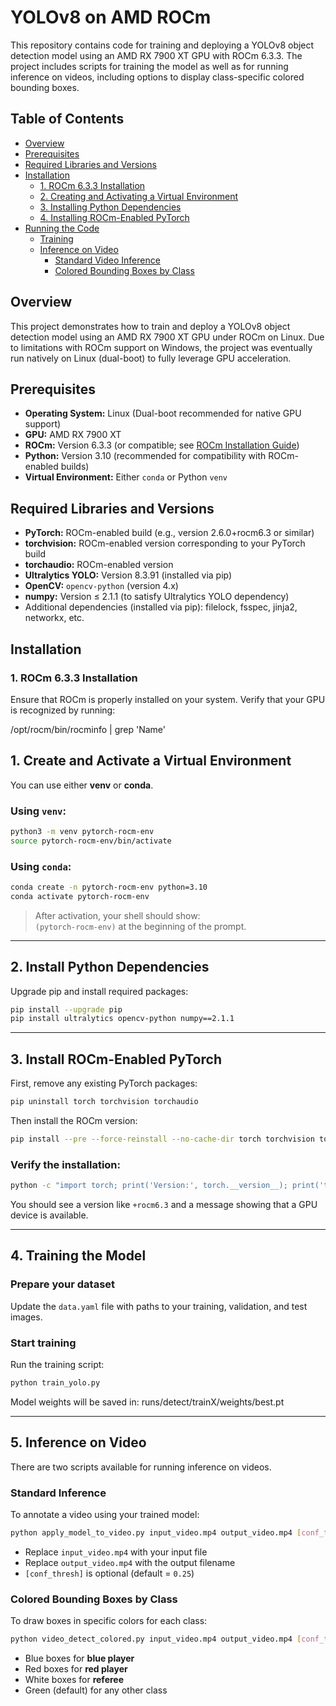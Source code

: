 # YOLOv8 on AMD ROCm

This repository contains code for training and deploying a YOLOv8 object detection model using an AMD RX 7900 XT GPU with ROCm 6.3.3. The project includes scripts for training the model as well as for running inference on videos, including options to display class-specific colored bounding boxes.

## Table of Contents

- [Overview](#overview)
- [Prerequisites](#prerequisites)
- [Required Libraries and Versions](#required-libraries-and-versions)
- [Installation](#installation)
  - [1. ROCm 6.3.3 Installation](#1-rocm-633-installation)
  - [2. Creating and Activating a Virtual Environment](#2-creating-and-activating-a-virtual-environment)
  - [3. Installing Python Dependencies](#3-installing-python-dependencies)
  - [4. Installing ROCm-Enabled PyTorch](#4-installing-rocm-enabled-pytorch)
- [Running the Code](#running-the-code)
  - [Training](#training)
  - [Inference on Video](#inference-on-video)
    - [Standard Video Inference](#standard-video-inference)
    - [Colored Bounding Boxes by Class](#colored-bounding-boxes-by-class)

## Overview

This project demonstrates how to train and deploy a YOLOv8 object detection model using an AMD RX 7900 XT GPU under ROCm on Linux. Due to limitations with ROCm support on Windows, the project was eventually run natively on Linux (dual-boot) to fully leverage GPU acceleration.

## Prerequisites

- **Operating System:** Linux (Dual-boot recommended for native GPU support)
- **GPU:** AMD RX 7900 XT
- **ROCm:** Version 6.3.3 (or compatible; see [ROCm Installation Guide](https://rocmdocs.amd.com/en/latest/Installation_Guide/Installation-Guide.html))
- **Python:** Version 3.10 (recommended for compatibility with ROCm-enabled builds)
- **Virtual Environment:** Either `conda` or Python `venv`

## Required Libraries and Versions

- **PyTorch:** ROCm-enabled build (e.g., version 2.6.0+rocm6.3 or similar)
- **torchvision:** ROCm-enabled version corresponding to your PyTorch build
- **torchaudio:** ROCm-enabled version
- **Ultralytics YOLO:** Version 8.3.91 (installed via pip)
- **OpenCV:** `opencv-python` (version 4.x)
- **numpy:** Version ≤ 2.1.1 (to satisfy Ultralytics YOLO dependency)
- Additional dependencies (installed via pip): filelock, fsspec, jinja2, networkx, etc.

## Installation

### 1. ROCm 6.3.3 Installation

Ensure that ROCm is properly installed on your system. Verify that your GPU is recognized by running:

/opt/rocm/bin/rocminfo | grep 'Name'


## 1. Create and Activate a Virtual Environment

You can use either **venv** or **conda**.

### Using `venv`:
```bash
python3 -m venv pytorch-rocm-env  
source pytorch-rocm-env/bin/activate
```

### Using `conda`:
```bash
conda create -n pytorch-rocm-env python=3.10  
conda activate pytorch-rocm-env
```

> After activation, your shell should show:  
> `(pytorch-rocm-env)` at the beginning of the prompt.

---

## 2. Install Python Dependencies

Upgrade pip and install required packages:
```bash
pip install --upgrade pip  
pip install ultralytics opencv-python numpy==2.1.1
```

---

## 3. Install ROCm-Enabled PyTorch

First, remove any existing PyTorch packages:
```bash
pip uninstall torch torchvision torchaudio
```

Then install the ROCm version:
```bash
pip install --pre --force-reinstall --no-cache-dir torch torchvision torchaudio --extra-index-url https://download.pytorch.org/whl/rocm6.3
```

### Verify the installation:
```bash
python -c "import torch; print('Version:', torch.__version__); print('torch.cuda.is_available():', torch.cuda.is_available()); print('Device count:', torch.cuda.device_count())"
```

You should see a version like `+rocm6.3` and a message showing that a GPU device is available.

---

## 4. Training the Model

### Prepare your dataset

Update the `data.yaml` file with paths to your training, validation, and test images.

### Start training

Run the training script:
```bash
python train_yolo.py
```

Model weights will be saved in:
runs/detect/trainX/weights/best.pt


---

## 5. Inference on Video

There are two scripts available for running inference on videos.

### Standard Inference

To annotate a video using your trained model:
```bash
python apply_model_to_video.py input_video.mp4 output_video.mp4 [conf_thresh]
```

- Replace `input_video.mp4` with your input file  
- Replace `output_video.mp4` with the output filename  
- `[conf_thresh]` is optional (default = `0.25`)

### Colored Bounding Boxes by Class

To draw boxes in specific colors for each class:
```bash
python video_detect_colored.py input_video.mp4 output_video.mp4 [conf_thresh]
```

- Blue boxes for **blue player**  
- Red boxes for **red player**  
- White boxes for **referee**  
- Green (default) for any other class
